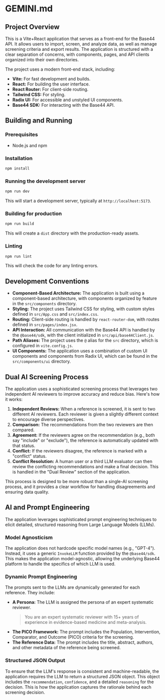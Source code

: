 # GEMINI.md

## Project Overview

This is a Vite+React application that serves as a front-end for the Base44 API. It allows users to import, screen, and analyze data, as well as manage screening criteria and export results. The application is structured with a clear separation of concerns, with components, pages, and API clients organized into their own directories.

The project uses a modern front-end stack, including:

*   **Vite:** For fast development and builds.
*   **React:** For building the user interface.
*   **React Router:** For client-side routing.
*   **Tailwind CSS:** For styling.
*   **Radix UI:** For accessible and unstyled UI components.
*   **Base44 SDK:** For interacting with the Base44 API.

## Building and Running

### Prerequisites

*   Node.js and npm

### Installation

```bash
npm install
```

### Running the development server

```bash
npm run dev
```

This will start a development server, typically at `http://localhost:5173`.

### Building for production

```bash
npm run build
```

This will create a `dist` directory with the production-ready assets.

### Linting

```bash
npm run lint
```

This will check the code for any linting errors.

## Development Conventions

*   **Component-Based Architecture:** The application is built using a component-based architecture, with components organized by feature in the `src/components` directory.
*   **Styling:** The project uses Tailwind CSS for styling, with custom styles defined in `src/App.css` and `src/index.css`.
*   **Routing:** Client-side routing is handled by `react-router-dom`, with routes defined in `src/pages/index.jsx`.
*   **API Interaction:** All communication with the Base44 API is handled by the `@base44/sdk`, with the client initialized in `src/api/base44Client.js`.
*   **Path Aliases:** The project uses the `@` alias for the `src` directory, which is configured in `vite.config.js`.
*   **UI Components:** The application uses a combination of custom UI components and components from Radix UI, which can be found in the `src/components/ui` directory.

## Dual AI Screening Process

The application uses a sophisticated screening process that leverages two independent AI reviewers to improve accuracy and reduce bias. Here's how it works:

1.  **Independent Reviews:** When a reference is screened, it is sent to two different AI reviewers. Each reviewer is given a slightly different context to encourage diverse perspectives.
2.  **Comparison:** The recommendations from the two reviewers are then compared.
3.  **Agreement:** If the reviewers agree on the recommendation (e.g., both say "include" or "exclude"), the reference is automatically updated with that status.
4.  **Conflict:** If the reviewers disagree, the reference is marked with a "conflict" status.
5.  **Conflict Resolution:** A human user or a third LLM evaluator can then review the conflicting recommendations and make a final decision. This is handled in the "Dual Review" section of the application.

This process is designed to be more robust than a single-AI screening process, and it provides a clear workflow for handling disagreements and ensuring data quality.

## AI and Prompt Engineering

The application leverages sophisticated prompt engineering techniques to elicit detailed, structured reasoning from Large Language Models (LLMs).

### Model Agnosticism

The application does not hardcode specific model names (e.g., "GPT-4"). Instead, it uses a generic `InvokeLLM` function provided by the `@base44/sdk`. This makes the application model-agnostic, allowing the underlying Base44 platform to handle the specifics of which LLM is used.

### Dynamic Prompt Engineering

The prompts sent to the LLMs are dynamically generated for each reference. They include:

*   **A Persona:** The LLM is assigned the persona of an expert systematic reviewer.
    > You are an expert systematic reviewer with 15+ years of experience in evidence-based medicine and meta-analysis.
*   **The PICO Framework:** The prompt includes the Population, Intervention, Comparator, and Outcome (PICO) criteria for the screening.
*   **The Reference Data:** The prompt includes the title, abstract, authors, and other metadata of the reference being screened.

### Structured JSON Output

To ensure that the LLM's response is consistent and machine-readable, the application requires the LLM to return a structured JSON object. This object includes the `recommendation`, `confidence`, and a detailed `reasoning` for the decision. This is how the application captures the rationale behind each screening decision.
